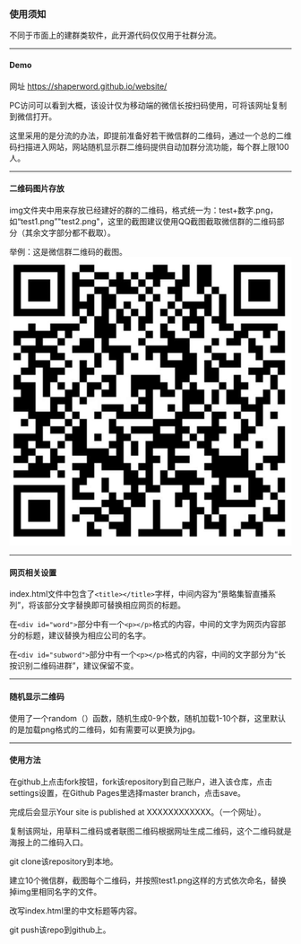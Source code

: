 ### 使用须知

不同于市面上的建群类软件，此开源代码仅仅用于社群分流。

---

#### Demo

网址 https://shaperword.github.io/website/

PC访问可以看到大概，该设计仅为移动端的微信长按扫码使用，可将该网址复制到微信打开。

这里采用的是分流的办法，即提前准备好若干微信群的二维码，通过一个总的二维码扫描进入网站，网站随机显示群二维码提供自动加群分流功能，每个群上限100人。

---

#### 二维码图片存放

img文件夹中用来存放已经建好的群的二维码，格式统一为：test+数字.png，如“test1.png”"test2.png"，这里的截图建议使用QQ截图截取微信群的二维码部分（其余文字部分都不截取）。



举例：这是微信群二维码的截图。![](https://github.com/shaperword/website/blob/master/img/test1.png)

---

#### 网页相关设置

index.html文件中包含了`<title></title>`字样，中间内容为“景略集智直播系列”，将该部分文字替换即可替换相应网页的标题。

在`<div id="word">`部分中有一个`<p></p>`格式的内容，中间的文字为网页内容部分的标题，建议替换为相应公司的名字。

在`<div id="subword">`部分中有一个`<p></p>`格式的内容，中间的文字部分为“长按识别二维码进群”，建议保留不变。

---



#### 随机显示二维码

使用了一个random（）函数，随机生成0-9个数，随机加载1-10个群，这里默认的是加载png格式的二维码，如有需要可以更换为jpg。

---

#### 使用方法

在github上点击fork按钮，fork该repository到自己账户，进入该仓库，点击settings设置，在Github Pages里选择master branch，点击save。

完成后会显示Your site is published at XXXXXXXXXXXX。（一个网址）。

复制该网址，用草料二维码或者联图二维码根据网址生成二维码，这个二维码就是海报上的二维码入口。

git clone该repository到本地。

建立10个微信群，截图每个二维码，并按照test1.png这样的方式依次命名，替换掉img里相同名字的文件。

改写index.html里的中文标题等内容。

git push该repo到github上。





